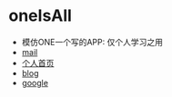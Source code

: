 # oneIsAll

* 模仿ONE一个写的APP: 仅个人学习之用
* <a href="mailto://mail@yuxiang.ren" target="_blank">mail</a>
* <a href="https://shlyren.com" target="_blank">个人首页</a>
* <a href="https://yuxiang.ren" target="_blank">blog</a>
* <a href="https://520lml.com" target="_blank">google</a>

